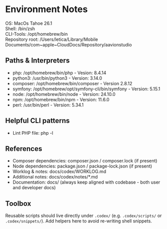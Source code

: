 # Environment Notes
OS: MacOs Tahoe 26.1  
Shell: /bin/zsh  
CLI-Tools: /opt/homebrew/bin  
Repository root: /Users/letica/Library/Mobile Documents/com~apple~CloudDocs/Repository/aavionstudio  

## Paths & Interpreters
- php: /opt/homebrew/bin/php - Vesion: 8.4.14
- python3: /usr/bin/python3 - Version: 3.14.0
- composer: /opt/homebrew/bin/composer - Version 2.8.12
- symfony: /opt/homebrew/opt/symfony-cli/bin/symfony - Version: 5.15.1
- node: /opt/homebrew/bin/node - Version: 24.10.0
- npm: /opt/homebrew/bin/npm - Version: 11.6.0
- perl: /usr/bin/perl - Version: 5.34.1

## Helpful CLI patterns
- Lint PHP file: php -l <path>

## References
- Composer dependencies: composer.json / composer.lock (if present)
- Node dependencies: package.json / package-lock.json (if present)
- Worklog & notes: docs/codex/WORKLOG.md
- Additional notes: docs/codex/notes/*.md
- Documentation: docs/ (always keep aligned with codebase - both user and developer docs)

## Toolbox
Reusable scripts should live directly under `.codex/` (e.g. `.codex/scripts/` or `.codex/snippets/`). Add helpers here to avoid re-writing shell snippets.
